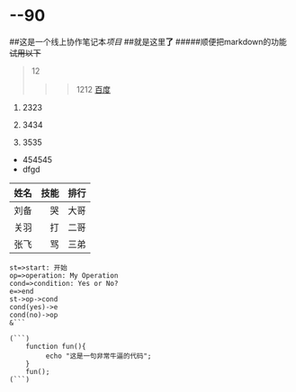 # --90
##这是一个线上协作笔记本*项目*
##就是这里**了**
#####顺便把markdown的功能~~试用以下~~

>12
>>>1212
[百度](https//:www.baidu.com)
1. 2323   



2. 3434
3. 3535
- 454545
- dfgd

姓名|技能|排行
-:|-:|-:
刘备|哭|大哥
关羽|打|二哥
张飞|骂|三弟

```flow
st=>start: 开始
op=>operation: My Operation
cond=>condition: Yes or No?
e=>end
st->op->cond
cond(yes)->e
cond(no)->op
&```

(```)
    function fun(){
         echo "这是一句非常牛逼的代码";
    }
    fun();
(```)
